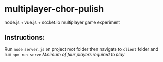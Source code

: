 # multiplayer-chor-pulish
node.js + vue.js + socket.io multiplayer game experiment

## Instructions:
Run ```node server.js``` on project root folder then navigate to ```client``` folder and run ```npm run serve```
_Minimum of four players required to play_
